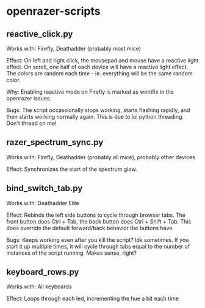 # openrazer-scripts

## reactive_click.py
Works with: Firefly, Deathadder (probably most mice)

Effect: On left and right click, the mousepad and mouse have a reactive light effect. On scroll, one half of each device will have a reactive light effect. The colors are random each time - ie. everything will be the same random color.

Why: Enabling reactive mode on Firefly is marked as wontfix in the openrazer issues.

Bugs: The script occassionally stops working, starts flashing rapidly, and then starts working normally again. This is due to lol python threading. Don't thread on me!

## razer_spectrum_sync.py
Works with: Firefly, Deathadder (probably all mice), probably other devices

Effect: Synchronizes the start of the spectrum glow.

## bind_switch_tab.py
Works with: Deathadder Elite

Effect: Rebinds the left side buttons to cycle through browser tabs. The front button does Ctrl + Tab, the back button does Ctrl + Shift + Tab. This does override the default forward/back behavior the buttons have.

Bugs: Keeps working even after you kill the script? Idk sometimes. If you start it up multiple times, it will cycle through tabs equal to the number of instances of the script running. Makes sense, right?

## keyboard_rows.py
Works with: All keyboards

Effect: Loops through each led, incrementing the hue a bit each time
